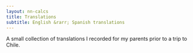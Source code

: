 ```yaml
---
layout: nn-calcs
title: Translations
subtitle: English &rarr; Spanish translations
---
```


A small collection of translations I recorded for my parents prior to a trip to Chile.
